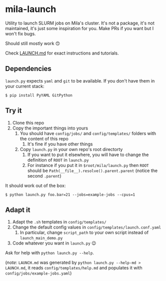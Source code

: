 # mila-launch

Utility to launch SLURM jobs on Mila's cluster. It's not a package, it's not maintained, it's just some inspiration for you. Make PRs if you want but I won't fix bugs.

Should still mostly work 🙃

Check [LAUNCH.md](./LAUNCH.md) for exact instructions and tutorials.


## Dependencies

`launch.py` expects `yaml` and `git` to be available. If you don't have them in your current stack:

```
$ pip install PyYAML GitPython
```

## Try it

1. Clone this repo
2. Copy the important things into yours
   1. You should have `config/jobs/` and `config/templates/` folders with the content of this repo
      1. It's fine if you have other things
   2. Copy `launch.py` in your own repo's root directorty
      1. If you want to put it elsewhere, you will have to change the definition of `ROOT` in `launch.py`
      2. For instance if you put it in `$root/mila/launch.py` then `ROOT` should be `Path(__file__).resolve().parent.parent` (notice the second `.parent`)

It should work out of the box:

```
$ python launch.py foo.bar=21 --jobs=example-jobs --cpus=1
```

## Adapt it

1. Adapt the `.sh` templates in `config/templates/`
2. Change the default config values in `config/templates/launch.conf.yaml`
   1. In particular, change `script_path` to your own script instead of `launch_main_demo.py`
3. Code whatever you want in `launch.py` 😉

Ask for help with `python launch.py --help`.

(*note*: `LAUNCH.md` was generated by `python launch.py --help-md > LAUNCH.md`, it reads `config/templates/help.md` and populates it with `config/jobs/example-jobs.yaml`)

